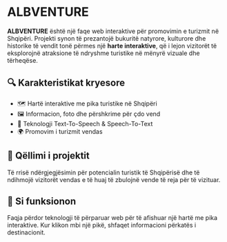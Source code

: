# ALBVENTURE

**ALBVENTURE** është një faqe web interaktive për promovimin e turizmit në Shqipëri. Projekti synon të prezantojë bukuritë natyrore, kulturore dhe historike të vendit tonë përmes një **harte interaktive**, që i lejon vizitorët të eksplorojnë atraksione të ndryshme turistike në mënyrë vizuale dhe tërheqëse.

## 🔍 Karakteristikat kryesore

- 🗺️ Hartë interaktive me pika turistike në Shqipëri
- 🖼️ Informacion, foto dhe përshkrime për çdo vend
- 📱 Teknologji Text-To-Speech & Speech-To-Text
- 🌍 Promovim i turizmit vendas

## 🎯 Qëllimi i projektit

Të rrisë ndërgjegjësimin për potencialin turistik të Shqipërisë dhe të ndihmojë vizitorët vendas e të huaj të zbulojnë vende të reja për të vizituar.

## 🚀 Si funksionon

Faqja përdor teknologji të përparuar web për të afishuar një hartë me pika interaktive. Kur klikon mbi një pikë, shfaqet informacioni përkatës i destinacionit.



